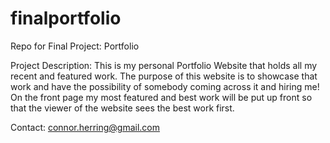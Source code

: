 # finalportfolio
Repo for Final Project: Portfolio

Project Description: This is my personal Portfolio Website that holds all my recent and featured work. The purpose of this website is to showcase that work and have the possibility of somebody coming across it and hiring me! On the front page my most featured and best work will be put up front so that the viewer of the website sees the best work first.

Contact: connor.herring@gmail.com
